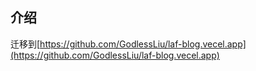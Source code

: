## 介绍
迁移到[https://github.com/GodlessLiu/laf-blog.vecel.app](https://github.com/GodlessLiu/laf-blog.vecel.app)
